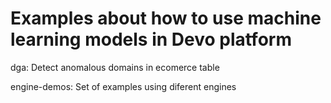 # Examples about how to use machine learning models in Devo platform

dga: Detect anomalous domains in ecomerce table

engine-demos: Set of examples using diferent engines 
